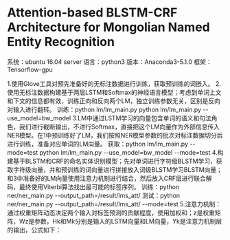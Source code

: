# Attention-based BLSTM-CRF Architecture for Mongolian Named Entity Recognition

系统：ubuntu 16.04 server
语言：python3
版本：Anaconda3-5.1.0
框架：Tensorflow-gpu

1.使用Glove工具对预先准备好的无标注数据进行训练，获取预训练的词嵌入。
2.使用无标注数据构建基于两层LSTM和Softmax的神经语言模型；考虑到单词上文和下文的信息都有效，训练正向和反向两个LM，独立训练参数无关，区别是反向对输入进行翻转。
训练：python lm/lm_main.py 
     python lm/lm_main.py --use_model=bw_model
3.LM中通过LSTM学习的向量包含单词的语义和句法角色，我们进行截断输出，不进行Softmax，直接把这个LM向量作为外部信息传入NER模型。在1中预训练好了LM，我们按照NER模型参数的批次对标注数据切分后进行训练，准备对应单词的LM向量。
获取：python lm/lm_main.py --mode=test
     python lm/lm_main.py --use_model=bw_model --mode=test
4.构建基于BLSTM和CRF的命名实体识别模型；先对单词进行字符级BLSTM学习，获取字符级向量，并和预训练的词向量进行拼接放入词级BLSTM学习BLSTM向量；和3中准备好的LM向量使用注意力机制进行结合，然后放入CRF层进行联合解码，最终使用Viterbi算法找出最可能的标签序列。
训练：python ner/ner_main.py --output_path=/result/lms_att/
测试：python ner/ner_main.py --output_path=/result/lms_att/ --mode=test
5.注意力机制：通过权重矩阵动态决定两个输入对标签预测的贡献程度，使用加权和；z是权重矩阵，Wz是参数，Hk和Mk分别是输入的LSTM向量和LM向量，Yk是注意力机制层的输出，公式如下：
